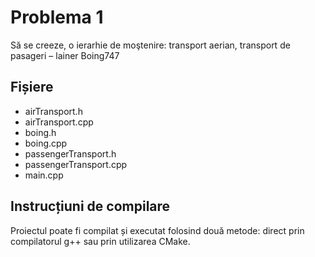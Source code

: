 # Problema 1

Să se creeze, o ierarhie de moştenire: transport aerian, transport de pasageri – lainer Boing747

## Fișiere
- airTransport.h 
- airTransport.cpp
- boing.h 
- boing.cpp
- passengerTransport.h 
- passengerTransport.cpp
- main.cpp

## Instrucțiuni de compilare
Proiectul poate fi compilat și executat folosind două metode: direct prin compilatorul g++ sau prin utilizarea CMake.